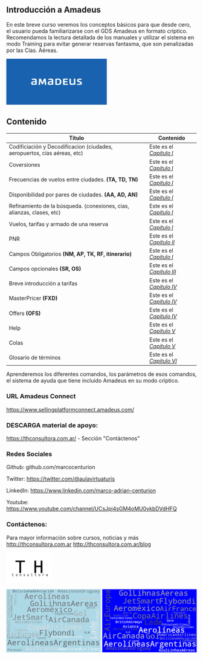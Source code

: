 ## Introducción a Amadeus

En este breve curso veremos los conceptos básicos para que desde cero, el usuario pueda familiarizarse con el GDS Amadeus en formato críptico.  Recomendamos la lectura detallada de los manuales y utilizar el sistema en modo Training para evitar generar reservas fantasma, que son penalizadas por las Cías. Aéreas.

![Turismo y Hoteleria Consultora](index.png)
## Contenido

|Título|Contenido|
|---|---|
|Codificiación y Decodificacion (ciudades, aeropuertos, cías aéreas, etc)|Este es el *[Capítulo I](https://www.markdownguide.org)*|
|Coversiones|Este es el *[Capítulo I](https://www.markdownguide.org)*|Este es el *[Capítulo I](https://www.markdownguide.org)|*
|Frecuencias de vuelos entre ciudades.  **(TA, TD, TN)**|Este es el *[Capítulo I](https://www.markdownguide.org)*|
|Disponibilidad por pares de ciudades.  **(AA, AD, AN)**|Este es el *[Capítulo I](https://www.markdownguide.org)*|
|Refinamiento de la búsqueda.  (conexiones, cias, alianzas, clases, etc)|Este es el *[Capítulo I](https://www.markdownguide.org)*|
|Vuelos, tarifas y armado de una reserva|Este es el *[Capítulo I](https://www.markdownguide.org)*|
|PNR |Este es el *[Capítulo II](https://www.markdownguide.org)*|
|Campos Obligatorios **(NM, AP, TK, RF, itinerario)**|Este es el *[Capítulo I](https://www.markdownguide.org)*|
|Campos opcionales **(SR, OS)**|Este es el *[Capítulo III](https://www.markdownguide.org)*|
|Breve introducción a tarifas|Este es el *[Capítulo IV](https://www.markdownguide.org)*|
|MasterPricer **(FXD)**|Este es el *[Capítulo IV](https://www.markdownguide.org)*|
|Offers **(OFS)**|Este es el *[Capítulo IV](https://www.markdownguide.org)*|
|Help|Este es el *[Capítulo V](https://www.markdownguide.org)*|
|Colas|Este es el *[Capítulo V](https://www.markdownguide.org)*|
|Glosario de términos|Este es el *[Capítulo VI](https://www.markdownguide.org)*|

Aprenderemos los diferentes comandos, los parámetros de esos comandos, el sistema de ayuda que tiene incluido Amadeus en su modo críptico.

### URL Amadeus Connect
https://www.sellingplatformconnect.amadeus.com/

### DESCARGA material de apoyo:
https://thconsultora.com.ar/ - Sección "Contáctenos" 

### Redes Sociales
Github: github.com/marcocenturion

Twitter: https://twitter.com/@aulavirtuaturis

LinkedIn: https://www.linkedin.com/marco-adrian-centurion

Youtube: https://www.youtube.com/channel/UCsJpj4sGM4oMU0vkbDVdHFQ

### Contáctenos:

Para mayor información sobre cursos, noticias y más
http://thconsultora.com.ar 
http://thconsultora.com.ar/blog

![Turismo y Hoteleria Consultora](logo_th.png)

![Turismo y Hoteleria Consultora](fondo_aereos2.png)
![Turismo y Hoteleria Consultora](fondo_aereos1.png)


